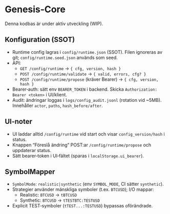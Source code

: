 # Genesis-Core
Denna kodbas är under aktiv utveckling (WIP).

<!--
>
> - Paper only: boten körs enbart mot Bitfinex Paper‑account. Livehandel aktiveras först när utvecklaren uttryckligen beslutar det.
> - Single‑user: endast repoägaren/utvecklaren utvecklar och använder boten.

Minimal kärna med FastAPI, config-validering, observability och Bitfinex IO.

## Setup (Python 3.11)

```powershell
python -m venv .venv
. .\.venv\Scripts\Activate.ps1
pip install -e .[dev]
uvicorn core.server:app --reload --app-dir src
```

Hälsa:

```bash
curl http://127.0.0.1:8000/health
```

## Testskript (Bitfinex)

Kräver ifylld `.env` (baserat på `.env.example`) för auth-test (auth-klienter tillkommer).

```bash
python scripts/test_rest_public.py
python scripts/test_ws_public.py
```

## Endpoints

- `GET /ui` – Minimal dashboard
- `POST /strategy/evaluate` – Kör strategi‑pipeline
- `GET /public/candles` – Publika candles (Bitfinex)
- `GET /auth/check` – Snabb auth‑hälsokontroll
- `POST /paper/submit` – Skicka paper‑order (TEST‑symboler)
- `GET /paper/estimate` – Beräkna min/max ordersize (wallet-aware)
- `GET /debug/auth` – Maskerad vy av laddade nycklar
- `POST /models/reload` – Force reload model cache (efter ML training)
- `GET /health` – Hälsa
- `GET /observability/dashboard` – Counters/gauges/events
- `GET /account/wallets` – Exchange‑wallets (proxy)
- `GET /account/positions` – Aktiva positioner (proxy, TEST)
- `GET /account/orders` – Öppna ordrar (proxy, TEST)
- `GET /paper/whitelist` – Lista TEST-symboler
- SSOT Config:
  - `GET /config/runtime` → `{ cfg, version, hash }`
  - `POST /config/runtime/validate` → `{ valid, errors, cfg? }`
  - `POST /config/runtime/propose` (kräver Bearer)

Exempel:

```bash
curl -s http://127.0.0.1:8000/health
curl -s http://127.0.0.1:8000/observability/dashboard
curl -s http://127.0.0.1:8000/account/wallets
curl -s http://127.0.0.1:8000/config/runtime
```

### NonceManager

- Per-nyckel nonce i mikrosekunder (µs) med persistens och låsning.
- REST signerar strängen "/api/v2/{endpoint}{nonce}{body-json}" (HMAC-SHA384).
- WS använder millisekunder (ms) i `authNonce` med payload `AUTH{nonce_ms}`.
- Vid "nonce too small" (10114) görs engångs-retry efter `bump_nonce()`.

Auth-REST (curl-exempel – beräkna `bfx-nonce` och `bfx-signature` enligt `core/io/bitfinex/rest_auth.py`):

```bash
curl -s -X POST "https://api.bitfinex.com/v2/auth/r/alerts" \
  -H "Content-Type: application/json" \
  -H "bfx-apikey: <BITFINEX_API_KEY>" \
  -H "bfx-nonce: <NONCE_US>" \
  -H "bfx-signature: <HMAC_SHA384('/api/v2/auth/r/alerts' + NONCE_US + '{}')>" \
  -d '{}'
```

### Curl + PowerShell piping

Generera headers och använd dem direkt i curl (Windows PowerShell):

```powershell
$h = python scripts/build_auth_headers.py auth/r/alerts --body '{}' | ConvertFrom-Json
curl -s -X POST "https://api.bitfinex.com/v2/auth/r/alerts" `
  -H "Content-Type: application/json" `
  -H ("bfx-apikey: " + $h."bfx-apikey") `
  -H ("bfx-nonce: " + $h."bfx-nonce") `
  -H ("bfx-signature: " + $h."bfx-signature") `
  -d '{}'
```

### API‑nycklar (Paper account)

- Utveckling: Boten är en singel-user och används/utvecklas endast av utvecklaren för paper account och är för utveckling och testning, API nycklarna som används nu är API keys för paper account (Simulerad läge) Ingen rädsla att köp/sälj verkligen händer då detta är ett fullt ut paper account.
- Produktion: Boten kommer inte att användas i produktion/live trading tills utvecklaren säger annat.
- Endast nycklar behövs – REST/WS‑URL:er är hårdkodade mot Bitfinex v2. `.env` ska aldrig committas.
- Snabbverifiering:
  - `python scripts/test_ws_public.py` → `{ "ok": true }`
  - `python scripts/test_ws_auth.py` → `{ "ok": true }`
  - `python scripts/test_rest_auth.py` → `{ "status": 200 }`

### WS reconnect – snabbstart

Kör en minimal reconnect‑loop med ping/pong och åter‑auth:

```python
# scripts/run_ws_reconnect.py
import asyncio
from core.io.bitfinex.ws_reconnect import get_ws_reconnect_client

async def main():
    client = get_ws_reconnect_client()
    await client.run()

asyncio.run(main())
```

```powershell
python -c "import asyncio; from core.io.bitfinex.ws_reconnect import get_ws_reconnect_client; asyncio.run(get_ws_reconnect_client().run())"
```

## Pre-commit

```bash
pip install pre-commit
pre-commit install
```

## CI lokalt

```powershell
pwsh -File scripts/ci.ps1
```
-->

## Konfiguration (SSOT)

- Runtime config lagras i `config/runtime.json` (SSOT). Filen ignoreras av git; `config/runtime.seed.json` används som seed.
- API:
  - `GET /config/runtime` → `{ cfg, version, hash }`
  - `POST /config/runtime/validate` → `{ valid, errors, cfg? }`
  - `POST /config/runtime/propose` (kräver Bearer) → `{ cfg, version, hash }`
- Bearer‑auth: sätt env `BEARER_TOKEN` i backend. Skicka `Authorization: Bearer <token>` i UI/klient.
- Audit: ändringar loggas i `logs/config_audit.jsonl` (rotation vid ~5MB). Innehåller `actor`, `paths`, `hash_before/after`.

## UI‑noter
- UI laddar alltid `/config/runtime` vid start och visar `config_version/hash` i status.
- Knappen “Föreslå ändring” POST:ar `/config/runtime/propose` och uppdaterar status.
- Sätt bearer‑token i UI‑fältet (sparas i `localStorage.ui_bearer`).

## SymbolMapper
- `SymbolMode`: `realistic|synthetic` (env `SYMBOL_MODE`, CI sätter `synthetic`).
- Strategier använder mänskliga symboler (t.ex. `BTCUSD`); I/O mappar:
  - Realistic: `BTCUSD` → `tBTCUSD`
  - Synthetic: `BTCUSD` → `tTESTBTC:TESTUSD`
- Explicit TEST‑symboler (`tTEST...:TESTUSD`) bypassas oförändrade.
